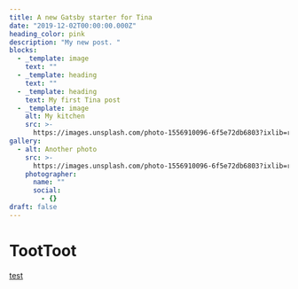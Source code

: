 ```yaml
---
title: A new Gatsby starter for Tina
date: "2019-12-02T00:00:00.000Z"
heading_color: pink
description: "My new post. "
blocks:
  - _template: image
    text: ""
  - _template: heading
    text: ""
  - _template: heading
    text: My first Tina post
  - _template: image
    alt: My kitchen
    src: >-
      https://images.unsplash.com/photo-1556910096-6f5e72db6803?ixlib=rb-1.2.1&ixid=eyJhcHBfaWQiOjEyMDd9&auto=format&fit=crop&w=2250&q=80
gallery:
  - alt: Another photo
    src: >-
      https://images.unsplash.com/photo-1556910096-6f5e72db6803?ixlib=rb-1.2.1&ixid=eyJhcHBfaWQiOjEyMDd9&auto=format&fit=crop&w=2250&q=80
    photographer:
      name: ""
      social:
        - {}
draft: false
---
```


# TootToot

[test]()
